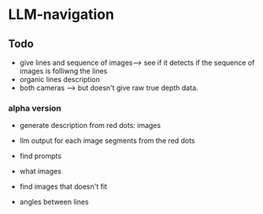 # LLM-navigation
## Todo 
- give lines and sequence of images--> see if it detects if the sequence of images is folliwng the lines
- organic lines description
- both cameras --> but doesn't give raw true depth data. 
### alpha version
- generate description from red dots: images 
- llm output for each image segments from the red dots 
- find prompts 
- what images
- find images that doesn't fit 

- angles between lines